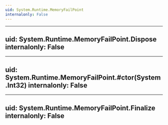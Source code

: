 ```yaml
---
uid: System.Runtime.MemoryFailPoint
internalonly: False
---
```


---
uid: System.Runtime.MemoryFailPoint.Dispose
internalonly: False
---

---
uid: System.Runtime.MemoryFailPoint.#ctor(System.Int32)
internalonly: False
---

---
uid: System.Runtime.MemoryFailPoint.Finalize
internalonly: False
---
